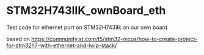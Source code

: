 # STM32H743IIK_ownBoard_eth
Test code for ethernet port on STM32H743IIk on our own board

based on https://community.st.com/t5/stm32-mcus/how-to-create-project-for-stm32h7-with-ethernet-and-lwip-stack/

